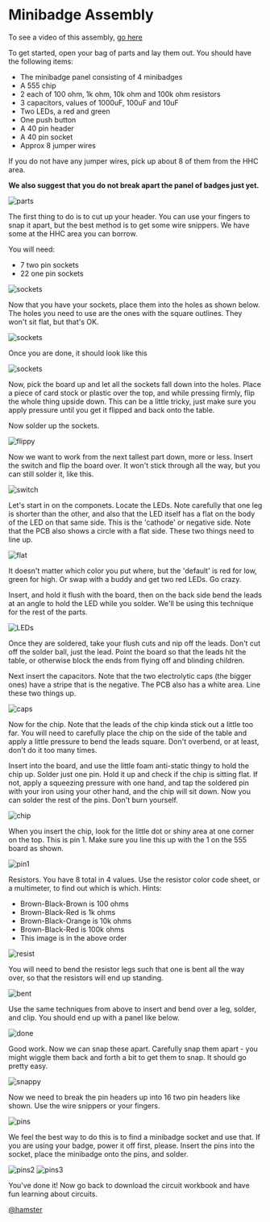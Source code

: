 # Minibadge Assembly

To see a video of this assembly, [go here](https://gihub.com)

To get started, open your bag of parts and lay them out.  You should have the following items:

* The minibadge panel consisting of 4 minibadges
* A 555 chip
* 2 each of 100 ohm, 1k ohm, 10k ohm and 100k ohm resistors
* 3 capacitors, values of 1000uF, 100uF and 10uF
* Two LEDs, a red and green
* One push button
* A 40 pin header
* A 40 pin socket
* Approx 8 jumper wires

If you do not have any jumper wires, pick up about 8 of them from the HHC area.

**We also suggest that you do not break apart the panel of badges just yet.**

![parts](images/IMG_3422.JPG)

The first thing to do is to cut up your header.  You can use your fingers to snap it apart, but the best method is to get some wire snippers.  We have some at the HHC area you can borrow.

You will need:

* 7 two pin sockets
* 22 one pin sockets

![sockets](images/IMG_3425.JPG)

Now that you have your sockets, place them into the holes as shown below.  The holes you need to use are the ones with the square outlines.  They won't sit flat, but that's OK.

![sockets](images/sockets.png)

Once you are done, it should look like this

![sockets](images/IMG_3427.JPG)

Now, pick the board up and let all the sockets fall down into the holes.  Place a piece of card stock or plastic over the top, and while pressing firmly, flip the whole thing upside down.  This can be a little tricky, just make sure you apply pressure until you get it flipped and back onto the table.

Now solder up the sockets.

![flippy](images/IMG_3429.JPG)

Now we want to work from the next tallest part down, more or less.  Insert the switch and flip the board over.  It won't stick through all the way, but you can still solder it, like this.

![switch](images/IMG_3432.JPG)

Let's start in on the componets.  Locate the LEDs.  Note carefully that one leg is shorter than the other, and also that the LED itself has a flat on the body of the LED on that same side.  This is the 'cathode' or negative side.  Note that the PCB also shows a circle with a flat side.  These two things need to line up.

![flat](images/IMG_3435.JPG)

It doesn't matter which color you put where, but the 'default' is red for low, green for high.  Or swap with a buddy and get two red LEDs.  Go crazy.

Insert, and hold it flush with the board, then on the back side bend the leads at an angle to hold the LED while you solder.  We'll be using this technique for the rest of the parts.

![LEDs](images/IMG_3436.JPG)

Once they are soldered, take your flush cuts and nip off the leads.  Don't cut off the solder ball, just the lead.  Point the board so that the leads hit the table, or otherwise block the ends from flying off and blinding children.

Next insert the capacitors.  Note that the two electrolytic caps (the bigger ones) have a stripe that is the negative.  The PCB also has a white area.  Line these two things up.

![caps](images/IMG_3434.JPG)

Now for the chip.  Note that the leads of the chip kinda stick out a little too far.  You will need to carefully place the chip on the side of the table and apply a little pressure to bend the leads square.  Don't overbend, or at least, don't do it too many times.

Insert into the board, and use the little foam anti-static thingy to hold the chip up.  Solder just one pin.  Hold it up and check if the chip is sitting flat.  If not, apply a squeezing pressure with one hand, and tap the soldered pin with your iron using your other hand, and the chip will sit down.  Now you can solder the rest of the pins.  Don't burn yourself.

![chip](images/IMG_3438.JPG)

When you insert the chip, look for the little dot or shiny area at one corner on the top.  This is pin 1.  Make sure you line this up with the 1 on the 555 board as shown.

![pin1](images/IMG_3440.JPG)

Resistors.  You have 8 total in 4 values.  Use the resistor color code sheet, or a multimeter, to find out which is which.  Hints:

* Brown-Black-Brown is 100 ohms
* Brown-Black-Red is 1k ohms
* Brown-Black-Orange is 10k ohms
* Brown-Black-Red is 100k ohms
* This image is in the above order

![resist](images/IMG_3441.JPG)

You will need to bend the resistor legs such that one is bent all the way over, so that the resistors will end up standing.

![bent](images/IMG_3442.JPG)

Use the same techniques from above to insert and bend over a leg, solder, and clip.  You should end up with a panel like below.

![done](images/IMG_3445.JPG)

Good work.  Now we can snap these apart.  Carefully snap them apart - you might wiggle them back and forth a bit to get them to snap.  It should go pretty easy.

![snappy](images/IMG_3447.JPG)

Now we need to break the pin headers up into 16 two pin headers like shown.  Use the wire snippers or your fingers.

![pins](images/IMG_3448.JPG)

We feel the best way to do this is to find a minibadge socket and use that.  If you are using your badge, power it off first, please.  Insert the pins into the socket, place the minibadge onto the pins, and solder.

![pins2](images/IMG_3449.JPG)
![pins3](images/IMG_3451.JPG)

You've done it!  Now go back to download the circuit workbook and have fun learning about circuits.

[@hamster](https://twitter.com/hamster)
